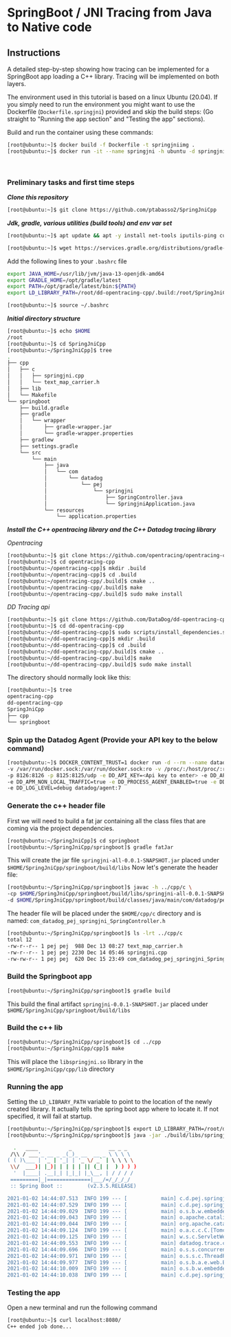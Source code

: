 # SpringBoot / JNI Tracing from Java to Native code

## Instructions


A detailed step-by-step showing how tracing can be implemented for a SpringBoot app loading a C++ library.
Tracing will be implemented on both layers.

The environment used in this tutorial is based on a linux Ubuntu (20.04). 
If you simply need to run the environment you might want to use the Dockerfile (`Dockerfile.springjni`) provided and skip the build steps:
(Go straight to "Running the app section" and "Testing the app" sections).

Build and run the container using these commands:

```sh
[root@ubuntu:~]$ docker build -f Dockerfile -t springjniimg .
[root@ubuntu:~]$ docker run -it --name springjni -h ubuntu -d springjniimg:latest bash
```

<br>

### Preliminary tasks and first time steps

***Clone this repository***

```sh
[root@ubuntu:~]$ git clone https://github.com/ptabasso2/SpringJniCpp
```

***Jdk, gradle, various utilities (build tools) and env var set***

```sh
[root@ubuntu:~]$ apt update && apt -y install net-tools iputils-ping curl vim procps netcat wget gnupg2 apt-transport-https sudo lsof unzip git zip tree build-essential cmake gdb openjdk-13-jdk

[root@ubuntu:~]$ wget https://services.gradle.org/distributions/gradle-6.5.1-bin.zip -P /tmp && unzip -d /opt/gradle /tmp/gradle-6.5.1-bin.zip && ln -s /opt/gradle/gradle-6.5.1 /opt/gradle/latest
```

Add the following lines to your `.bashrc` file

```sh
export JAVA_HOME=/usr/lib/jvm/java-13-openjdk-amd64
export GRADLE_HOME=/opt/gradle/latest
export PATH=/opt/gradle/latest/bin:${PATH}
export LD_LIBRARY_PATH=/root/dd-opentracing-cpp/.build:/root/SpringJniCpp/cpp/lib
```

```sh
[root@ubuntu:~]$ source ~/.bashrc
```

***Initial directory structure***

```sh
[root@ubuntu:~]$ echo $HOME
/root
[root@ubuntu:~]$ cd SpringJniCpp
[root@ubuntu:~/SpringJniCpp]$ tree
.
├── cpp
│   ├── c
│   │   ├── springjni.cpp
│   │   └── text_map_carrier.h
│   ├── lib
│   └── Makefile
└── springboot
    ├── build.gradle
    ├── gradle
    │   └── wrapper
    │       ├── gradle-wrapper.jar
    │       └── gradle-wrapper.properties
    ├── gradlew
    ├── settings.gradle
    └── src
        └── main
            ├── java
            │   └── com
            │       └── datadog
            │           └── pej
            │               └── springjni
            │                   ├── SpringController.java
            │                   └── SpringjniApplication.java
            └── resources
                └── application.properties

```



***Install the C++ opentracing library and the C++ Datadog tracing library***

*Opentracing*

```sh
[root@ubuntu:~]$ git clone https://github.com/opentracing/opentracing-cpp.git
[root@ubuntu:~]$ cd opentracing-cpp
[root@ubuntu:~/opentracing-cpp]$ mkdir .build
[root@ubuntu:~/opentracing-cpp]$ cd .build
[root@ubuntu:~/opentracing-cpp/.build]$ cmake ..
[root@ubuntu:~/opentracing-cpp/.build]$ make
[root@ubuntu:~/opentracing-cpp/.build]$ sudo make install
```

*DD Tracing api*

```sh
[root@ubuntu:~]$ git clone https://github.com/DataDog/dd-opentracing-cpp
[root@ubuntu:~]$ cd dd-opentracing-cpp
[root@ubuntu:~/dd-opentracing-cpp]$ sudo scripts/install_dependencies.sh
[root@ubuntu:~/dd-opentracing-cpp]$ mkdir .build
[root@ubuntu:~/dd-opentracing-cpp]$ cd .build
[root@ubuntu:~/dd-opentracing-cpp/.build]$ cmake ..
[root@ubuntu:~/dd-opentracing-cpp/.build]$ make
[root@ubuntu:~/dd-opentracing-cpp/.build]$ sudo make install
```



The directory should normally look like this:

```sh
[root@ubuntu:~]$ tree
opentracing-cpp
dd-opentracing-cpp
SpringJniCpp
├── cpp
└── springboot
```


### Spin up the Datadog Agent (Provide your API key  to the  below command)


```sh
[root@ubuntu:~]$ DOCKER_CONTENT_TRUST=1 docker run -d --rm --name datadog_agent -h datadog \ 
-v /var/run/docker.sock:/var/run/docker.sock:ro -v /proc/:/host/proc/:ro -v /sys/fs/cgroup/:/host/sys/fs/cgroup:ro \
-p 8126:8126 -p 8125:8125/udp -e DD_API_KEY=<Api key to enter> -e DD_APM_ENABLED=true \
-e DD_APM_NON_LOCAL_TRAFFIC=true -e DD_PROCESS_AGENT_ENABLED=true -e DD_DOGSTATSD_NON_LOCAL_TRAFFIC="true" \ 
-e DD_LOG_LEVEL=debug datadog/agent:7
```


### Generate the c++ header file

First we will need to build a fat jar containing all the class files that are coming via the project dependencies.  

```sh
[root@ubuntu:~/SpringJniCpp]$ cd springboot
[root@ubuntu:~/SpringJniCpp/springboot]$ gradle fatJar 
```

This will create the jar file `springjni-all-0.0.1-SNAPSHOT.jar` placed under  `$HOME/SpringJniCpp/springboot/build/libs`
Now let's generate the header file:

```sh
[root@ubuntu:~/SpringJniCpp/springboot]$ javac -h ../cpp/c \
-cp $HOME/SpringJniCpp/springboot/build/libs/springjni-all-0.0.1-SNAPSHOT.jar \
-d $HOME/SpringJniCpp/springboot/build/classes/java/main/com/datadog/pej/springjni src/main/java/com/datadog/pej/springjni/SpringController.java
```

The header file will be placed under the `$HOME/cpp/c` directory and is named: `com_datadog_pej_springjni_SpringController.h`


```sh
[root@ubuntu:~/SpringJniCpp/springboot]$ ls -lrt ../cpp/c
total 12
-rw-r--r-- 1 pej pej  988 Dec 13 08:27 text_map_carrier.h
-rw-r--r-- 1 pej pej 2230 Dec 14 05:46 springjni.cpp
-rw-rw-r-- 1 pej pej  620 Dec 15 23:49 com_datadog_pej_springjni_SpringController.h
```


### Build the Springboot app

```sh
[root@ubuntu:~/SpringJniCpp/springboot]$ gradle build
```

This build the final artifact `springjni-0.0.1-SNAPSHOT.jar` placed under `$HOME/SpringJniCpp/springboot/build/libs`


### Build the c++ lib

```sh
[root@ubuntu:~/SpringJniCpp/springboot]$ cd ../cpp
[root@ubuntu:~/SpringJniCpp/cpp]$ make
```

This will place the `libspringjni.so` library in the `$HOME/SpringJniCpp/cpp/lib` directory

### Running the app

Setting the `LD_LIBRARY_PATH` variable to point to the location of the newly created library. It actually tells the spring boot app where to locate it.
If not specified, it will fail at startup. 

```sh
[root@ubuntu:~/SpringJniCpp/springboot]$ export LD_LIBRARY_PATH=/root/dd-opentracing-cpp/.build:/root/SpringJniCpp/cpp/lib
[root@ubuntu:~/SpringJniCpp/springboot]$ java -jar ./build/libs/springjni-0.0.1-SNAPSHOT.jar

  .   ____          _            __ _ _
 /\\ / ___'_ __ _ _(_)_ __  __ _ \ \ \ \
( ( )\___ | '_ | '_| | '_ \/ _` | \ \ \ \
 \\/  ___)| |_)| | | | | || (_| |  ) ) ) )
  '  |____| .__|_| |_|_| |_\__, | / / / /
 =========|_|==============|___/=/_/_/_/
 :: Spring Boot ::        (v2.3.5.RELEASE)

2021-01-02 14:44:07.513  INFO 199 --- [           main] c.d.pej.springjni.SpringjniApplication   : Starting SpringjniApplication on ubuntu with PID 199 (/root/SpringJniCpp/springboot/build/libs/springjni-0.0.1-SNAPSHOT.jar started by root in /root/SpringJniCpp/springboot)
2021-01-02 14:44:07.529  INFO 199 --- [           main] c.d.pej.springjni.SpringjniApplication   : No active profile set, falling back to default profiles: default
2021-01-02 14:44:09.029  INFO 199 --- [           main] o.s.b.w.embedded.tomcat.TomcatWebServer  : Tomcat initialized with port(s): 8080 (http)
2021-01-02 14:44:09.043  INFO 199 --- [           main] o.apache.catalina.core.StandardService   : Starting service [Tomcat]
2021-01-02 14:44:09.044  INFO 199 --- [           main] org.apache.catalina.core.StandardEngine  : Starting Servlet engine: [Apache Tomcat/9.0.36]
2021-01-02 14:44:09.124  INFO 199 --- [           main] o.a.c.c.C.[Tomcat].[localhost].[/]       : Initializing Spring embedded WebApplicationContext
2021-01-02 14:44:09.125  INFO 199 --- [           main] w.s.c.ServletWebServerApplicationContext : Root WebApplicationContext: initialization completed in 1466 ms
2021-01-02 14:44:09.553  INFO 199 --- [           main] datadog.trace.core.StatusLogger          : DATADOG TRACER CONFIGURATION {"version":"0.68.0~ca80da2a6","os_name":"Linux","os_version":"5.4.0-58-generic","architecture":"amd64","lang":"jvm","lang_version":"13.0.4","jvm_vendor":"Private Build","jvm_version":"13.0.4+8-Ubuntu-120.04","java_class_version":"57.0","http_nonProxyHosts":"null","http_proxyHost":"null","enabled":true,"service":"springjni-0.0.1-SNAPSHOT","agent_url":"http://localhost:8126","agent_error":true,"debug":false,"analytics_enabled":false,"sampling_rules":[{},{}],"priority_sampling_enabled":true,"logs_correlation_enabled":false,"profiling_enabled":false,"dd_version":"0.68.0~ca80da2a6","health_checks_enabled":true,"configuration_file":"no config file present","runtime_id":"ca79777e-c2d8-42d8-822d-0473bc8cd637"}
2021-01-02 14:44:09.696  INFO 199 --- [           main] o.s.s.concurrent.ThreadPoolTaskExecutor  : Initializing ExecutorService 'applicationTaskExecutor'
2021-01-02 14:44:09.971  INFO 199 --- [           main] o.s.s.c.ThreadPoolTaskScheduler          : Initializing ExecutorService 'taskScheduler'
2021-01-02 14:44:09.977  INFO 199 --- [           main] o.s.b.a.e.web.EndpointLinksResolver      : Exposing 2 endpoint(s) beneath base path '/actuator'
2021-01-02 14:44:10.009  INFO 199 --- [           main] o.s.b.w.embedded.tomcat.TomcatWebServer  : Tomcat started on port(s): 8080 (http) with context path ''
2021-01-02 14:44:10.038  INFO 199 --- [           main] c.d.pej.springjni.SpringjniApplication   : Started SpringjniApplication in 3.007 seconds (JVM running for 3.491)
```

### Testing the app

Open a new terminal and run the following command

```sh
[root@ubuntu:~]$ curl localhost:8080/
C++ ended job done...
```

